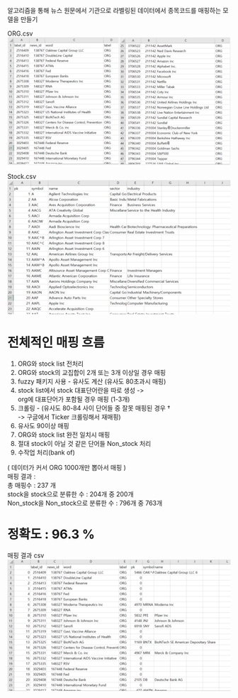 알고리즘을 통해 뉴스 원문에서 기관으로 라벨링된 데이터에서 종목코드를 매핑하는 모델을 만들기

ORG.csv
![img_1.png](img_1.png)

Stock.csv
![img_2.png](img_2.png)

전체적인 매핑 흐름
=

1. ORG와 stock list 전처리
2. ORG와 stock의 교집합이 2개 또는 3개 이상일 경우 매핑
3. fuzzy 패키지 사용 - 유사도 계산 (유사도 80초과시 매핑)
4. stock list에서 stock 대표단어란을 따로 생성 ->  
   org에 대표단어가 포함될 경우 매핑 (1-3개)
5. 크롤링 - (유사도 80-84 사이 단어들 중 잘못 매핑된 경우 †   
   -> 구글에서 Ticker 크롤링해서 재매핑)
6. 유사도 90이상 매핑
7. ORG와 stock list 완전 일치시 매핑
8. 절대 stock이 아닐 것 같은 단어들 Non_stock 처리
9. 수작업 처리(bank of)

( 데이터가 커서 ORG 1000개만 뽑아서 매핑 )  
매핑 결과 :  
총 매핑수 : 237 개  
stock을 stock으로 분류한 수 : 204개 중 200개  
Non_stock을 Non_stock으로 분류한 수 : 796개 중 763개

정확도 : 96.3 %
=
매핑 결과 csv
![img.png](img.png)
